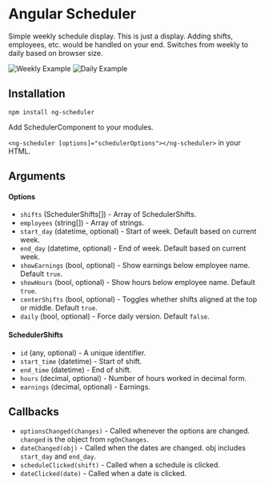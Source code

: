 # Angular Scheduler

Simple weekly schedule display. This is just a display. Adding shifts, employees, etc. would be handled on your end. Switches from weekly to daily based on browser size.

![Weekly Example](https://i.ibb.co/GJB4gPc/Screen-Shot-2019-06-04-at-1-42-18-PM.png)
![Daily Example](https://i.ibb.co/ZVWDWZ1/Screen-Shot-2019-06-04-at-1-42-28-PM.png)

## Installation

`npm install ng-scheduler`

Add SchedulerComponent to your modules.

`<ng-scheduler [options]="schedulerOptions"></ng-scheduler>` in your HTML.

## Arguments

#### Options

* ``shifts`` (SchedulerShifts[]) - Array of SchedulerShifts.
* ``employees`` (string[]) - Array of strings.
* ``start_day`` (datetime, optional) - Start of week. Default based on current week. 
* ``end_day`` (datetime, optional) - End of week. Default based on current week.
* ``showEarnings`` (bool, optional) - Show earnings below employee name. Default `true`.
* ``showHours`` (bool, optional) - Show hours below employee name. Default `true`.
* ``centerShifts``  (bool, optional) - Toggles whether shifts aligned at the top or middle. Default `true`.
* ``daily`` (bool, optional) - Force daily version. Default `false`.


#### SchedulerShifts

* ``id`` (any, optional) - A unique identifier.
* ``start_time`` (datetime) - Start of shift.
* ``end_time`` (datetime) - End of shift.
* ``hours`` (decimal, optional) - Number of hours worked in decimal form.
* ``earnings`` (decimal, optional) - Earnings.


## Callbacks

* ``optionsChanged(changes)`` - Called whenever the options are changed. `changed` is the object from `ngOnChanges`.
* ``dateChanged(obj)`` - Called when the dates are changed. obj includes `start_day` and `end_day`.
* ``scheduleClicked(shift)`` - Called when a schedule is clicked.
* ``dateClicked(date)`` - Called when a date is clicked.


